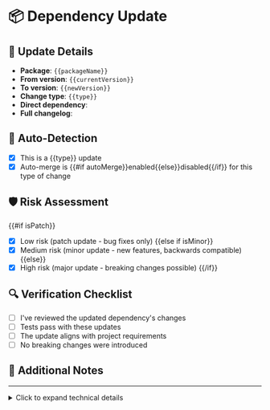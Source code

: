 # 📦 Dependency Update

## 🔄 Update Details
<!-- Dependabot will automatically update the PR title with the dependency name -->
- **Package**: `{{packageName}}`
- **From version**: `{{currentVersion}}`
- **To version**: `{{newVersion}}`
- **Change type**: `{{type}}` <!-- Will be "version-update:semver-patch", "version-update:semver-minor", or "version-update:semver-major" -->
- **Direct dependency**: <!-- Yes if in your direct dependencies, No if transitive -->
- **Full changelog**: <!-- Dependabot will link to the release notes if available -->

## 🤖 Auto-Detection
<!-- These will be automatically checked by Dependabot based on the update type -->
- [x] This is a {{type}} update <!-- patch/minor/major -->
- [x] Auto-merge is {{#if autoMerge}}enabled{{else}}disabled{{/if}} for this type of change

## 🛡️ Risk Assessment
<!-- These checkboxes help you evaluate each update -->
{{#if isPatch}}
- [x] Low risk (patch update - bug fixes only)
{{else if isMinor}}
- [x] Medium risk (minor update - new features, backwards compatible)
{{else}}
- [x] High risk (major update - breaking changes possible)
{{/if}}

## 🔍 Verification Checklist
<!-- Only check these if you've manually verified them -->
- [ ] I've reviewed the updated dependency's changes
- [ ] Tests pass with these updates
- [ ] The update aligns with project requirements
- [ ] No breaking changes were introduced

## 📝 Additional Notes
<!-- Leave blank for Dependabot to fill with info about the update -->

---
<details>
<summary>Click to expand technical details</summary>

### 📊 Compatibility Score
{{#if compatibilityScore}}
- **Score**: {{compatibilityScore}} <!-- High/Medium/Low if data available -->
- **Based on**: {{compatibilityScoreSource}} <!-- Number of projects successfully upgraded -->
{{else}}
- No compatibility data available for this update
{{/if}}

### 🔗 Related Dependencies
<!-- If this update is part of a group or affects other packages -->

### 📋 System Information
- **Repository**: {{repository}}
- **PR created by**: Dependabot
- **PR created on**: {{date}}
</details>
